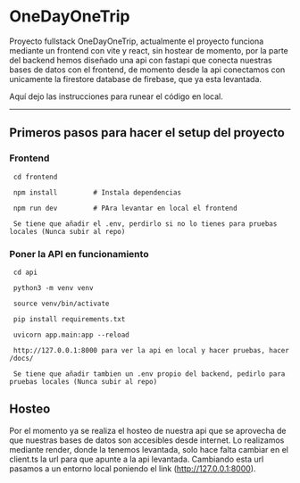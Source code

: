 # OneDayOneTrip

Proyecto fullstack OneDayOneTrip, actualmente el proyecto funciona mediante un frontend con vite y react, sin hostear de momento, por la parte del backend hemos diseñado una api con fastapi que conecta nuestras bases de datos con el frontend, de momento desde la api conectamos con unicamente la firestore database de firebase, que ya esta levantada. 


Aquí dejo las instrucciones para runear el código en local.

---

## Primeros pasos para hacer el setup del proyecto

### Frontend
```
 cd frontend

 npm install         # Instala dependencias

 npm run dev         # PAra levantar en local el frontend

 Se tiene que añadir el .env, perdirlo si no lo tienes para pruebas locales (Nunca subir al repo)

```


### Poner la API en funcionamiento

```
 cd api

 python3 -m venv venv 

 source venv/bin/activate

 pip install requirements.txt

 uvicorn app.main:app --reload

 http://127.0.0.1:8000 para ver la api en local y hacer pruebas, hacer /docs/ 

 Se tiene que añadir tambien un .env propio del backend, pedirlo para pruebas locales (Nunca subir al repo)

```


## Hosteo

Por el momento ya se realiza el hosteo de nuestra api que se aprovecha de que nuestras bases de datos son accesibles desde internet.
Lo realizamos mediante render, donde la tenemos levantada, solo hace falta cambiar en el client.ts la url para que apunte a la api levantada.
Cambiando esta url pasamos a un entorno local poniendo el link (http://127.0.0.1:8000).









